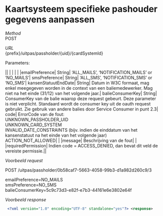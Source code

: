 ---
---

# Kaartsysteem specifieke pashouder gegevens aanpassen

_Method_<br> POST

_URL_<br> {prefix}/uitpas/passholder/{uid}/{cardSystemId}

Parameters:

 

|| | | | |
|emailPreference| String| ‘ALL\_MAILS’, ‘NOTIFICATION\_MAILS’ or ‘NO\_MAILS’| smsPreference| String| ‘ALL\_SMS’, ‘NOTIFICATION\_SMS’ or ‘NO\_SMS’| kansenStatuutEndDate| String| Datum in W3C formaat, mag enkel meegegeven worden in de context van een baliemedewerker. Mag niet na het einde (31/12) van het volgende jaar.| balieConsumerKey| String| ConsumerKey van de balie waarop deze request gebeurt. Deze parameter is niet verplicht. Standaard wordt de consumer key uit de oauth request gebruikt. Zie gebruik van andere balies door Service Consumer in punt 2.3| code| ErrorCode van de fout:<br> UNKNOWN\_PASSHOLDER\_UID<br> UNKNOWN\_CARD\_SYSTEM<br> INVALID\_DATE\_CONSTRAINTS (bijv. indien de einddatum van het kansenstatuut na het einde van het volgende jaar)<br> ACTION\_NOT\_ALLOWED| |
|message| Beschrijving van de fout| |
|requiredPermission| Indien code = ACCESS\_DENIED, dan bevat dit veld de vereiste permissie.||

_Voorbeeld request_

POST /uitpas/passholder/0b58caf7-5663-4058-99b3-d1a982d260c9/3

emailPreference=NO\_MAILS<br> smsPreference=NO\_SMS<br> balieConsumerKey=5c9c73d3-e82f-e7b3-44161e6e3802e64f

_Voorbeeld response_


~~~xml
 <?xml version="1.0" encoding="UTF-8" standalone="yes"?> <response>     <code>ACTION_SUCCEEDED</code>     <message>De pashouder gegevens werden aangepast.</message> </response>
~~~
